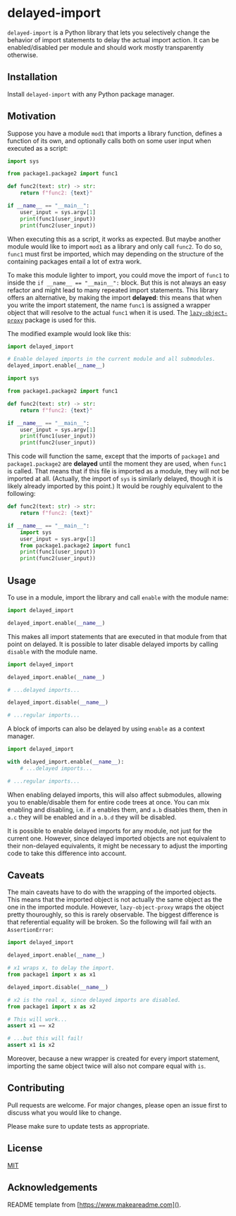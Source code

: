 # delayed-import

`delayed-import` is a Python library that lets you selectively change the behavior of import statements to delay the actual import action. It can be enabled/disabled per module and should work mostly transparently otherwise.

## Installation

Install `delayed-import` with any Python package manager.

## Motivation

Suppose you have a module `mod1` that imports a library function, defines a function of its own, and optionally calls both on some user input when executed as a script:

```python
import sys

from package1.package2 import func1

def func2(text: str) -> str:
    return f"func2: {text}"

if __name__ == "__main__":
    user_input = sys.argv[1]
    print(func1(user_input))
    print(func2(user_input))
```

When executing this as a script, it works as expected. But maybe another module would like to import `mod1` as a library and only call `func2`. To do so, `func1` must first be imported, which may depending on the structure of the containing packages entail a lot of extra work.

To make this module lighter to import, you could move the import of `func1` to inside the `if __name__ == "__main__":` block. But this is not always an easy refactor and might lead to many repeated import statements. This library offers an alternative, by making the import **delayed**: this means that when you write the import statement, the name `func1` is assigned a wrapper object that will resolve to the actual `func1` when it is used. The [`lazy-object-proxy`](https://github.com/ionelmc/python-lazy-object-proxy) package is used for this.

The modified example would look like this:

```python
import delayed_import

# Enable delayed imports in the current module and all submodules.
delayed_import.enable(__name__)

import sys

from package1.package2 import func1

def func2(text: str) -> str:
    return f"func2: {text}"

if __name__ == "__main__":
    user_input = sys.argv[1]
    print(func1(user_input))
    print(func2(user_input))
```

This code will function the same, except that the imports of `package1` and `package1.package2` are **delayed** until the moment they are used, when `func1` is called. That means that if this file is imported as a module, they will not be imported at all. (Actually, the import of `sys` is similarly delayed, though it is likely already imported by this point.) It would be roughly equivalent to the following:

```python
def func2(text: str) -> str:
    return f"func2: {text}"

if __name__ == "__main__":
    import sys
    user_input = sys.argv[1]
    from package1.package2 import func1
    print(func1(user_input))
    print(func2(user_input))
```

## Usage

To use in a module, import the library and call `enable` with the module name:

```python
import delayed_import

delayed_import.enable(__name__)
```

This makes all import statements that are executed in that module from that point on delayed. It is possible to later disable delayed imports by calling `disable` with the module name.

```python
import delayed_import

delayed_import.enable(__name__)

# ...delayed imports...

delayed_import.disable(__name__)

# ...regular imports...
```

A block of imports can also be delayed by using `enable` as a context manager.

```python
import delayed_import

with delayed_import.enable(__name__):
    # ...delayed imports...

# ...regular imports...
```

When enabling delayed imports, this will also affect submodules, allowing you to enable/disable them for entire code trees at once. You can mix enabling and disabling, i.e. if `a` enables them, and `a.b` disables them, then in `a.c` they will be enabled and in `a.b.d` they will be disabled.

It is possible to enable delayed imports for any module, not just for the current one. However, since delayed imported objects are not equivalent to their non-delayed equivalents, it might be necessary to adjust the importing code to take this difference into account.

## Caveats

The main caveats have to do with the wrapping of the imported objects. This means that the imported object is not actually the same object as the one in the imported module. However, `lazy-object-proxy` wraps the object pretty thouroughly, so this is rarely observable. The biggest difference is that referential equality will be broken. So the following will fail with an `AssertionError`:

```python
import delayed_import

delayed_import.enable(__name__)

# x1 wraps x, to delay the import.
from package1 import x as x1

delayed_import.disable(__name__)

# x2 is the real x, since delayed imports are disabled.
from package1 import x as x2

# This will work...
assert x1 == x2

# ...but this will fail!
assert x1 is x2
```

Moreover, because a new wrapper is created for every import statement, importing the same object twice will also not compare equal with `is`.

## Contributing

Pull requests are welcome. For major changes, please open an issue first
to discuss what you would like to change.

Please make sure to update tests as appropriate.

## License

[MIT](https://choosealicense.com/licenses/mit/)

## Acknowledgements

README template from [https://www.makeareadme.com]().